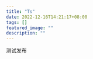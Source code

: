 ```yaml
---
title: "Ts"
date: 2022-12-16T14:21:17+08:00
tags: []
featured_image: ""
description: ""
---
```

测试发布
